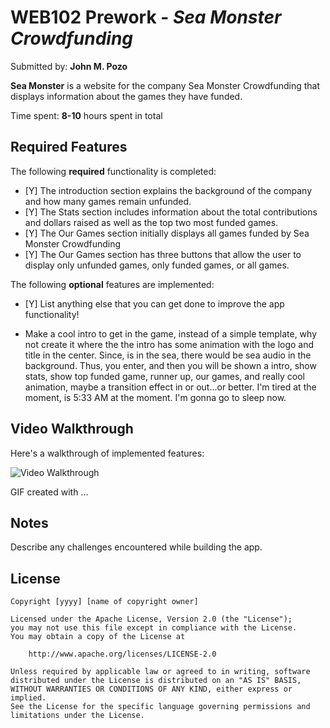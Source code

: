 # WEB102 Prework - *Sea Monster Crowdfunding*

Submitted by: **John M. Pozo**

**Sea Monster** is a website for the company Sea Monster Crowdfunding that displays information about the games they have funded.

Time spent: **8-10** hours spent in total

## Required Features

The following **required** functionality is completed:

* [Y] The introduction section explains the background of the company and how many games remain unfunded.
* [Y] The Stats section includes information about the total contributions and dollars raised as well as the top two most funded games.
* [Y] The Our Games section initially displays all games funded by Sea Monster Crowdfunding
* [Y] The Our Games section has three buttons that allow the user to display only unfunded games, only funded games, or all games.

The following **optional** features are implemented:

* [Y] List anything else that you can get done to improve the app functionality!

- Make a cool intro to get in the game, instead of a simple template, why not create it where the the intro has some animation with the logo
and title in the center. Since, is in the sea, there would be sea audio in the background. Thus, you enter, and then you will be shown a intro, show stats, show top funded game, runner up, our games, and really cool animation, maybe a transition effect in or out...or better. I'm tired at the moment, is 5:33 AM at the moment. I'm gonna go to sleep now.

## Video Walkthrough

Here's a walkthrough of implemented features:

<img src='https://youtu.be/oBUsMsOxmIM' title='Video Walkthrough' width='' alt='Video Walkthrough' />

<!-- Replace this with whatever GIF tool you used! -->
GIF created with ...  
<!-- Recommended tools:
[Kap](https://getkap.co/) for macOS
[ScreenToGif](https://www.screentogif.com/) for Windows
[peek](https://github.com/phw/peek) for Linux. -->

## Notes

Describe any challenges encountered while building the app.

## License

    Copyright [yyyy] [name of copyright owner]

    Licensed under the Apache License, Version 2.0 (the "License");
    you may not use this file except in compliance with the License.
    You may obtain a copy of the License at

        http://www.apache.org/licenses/LICENSE-2.0

    Unless required by applicable law or agreed to in writing, software
    distributed under the License is distributed on an "AS IS" BASIS,
    WITHOUT WARRANTIES OR CONDITIONS OF ANY KIND, either express or implied.
    See the License for the specific language governing permissions and
    limitations under the License.
